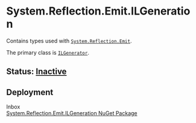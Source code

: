 # System.Reflection.Emit.ILGeneration
Contains types used with [`System.Reflection.Emit`](../System.Reflection.Emit/README.md).

The primary class is [`ILGenerator`](https://learn.microsoft.com/dotnet/api/system.reflection.emit.ilgenerator).

## Status: [Inactive](../../libraries/README.md#development-statuses)

## Deployment
Inbox<br/>
[System.Reflection.Emit.ILGeneration NuGet Package](https://www.nuget.org/packages/System.Reflection.Emit.ILGeneration)